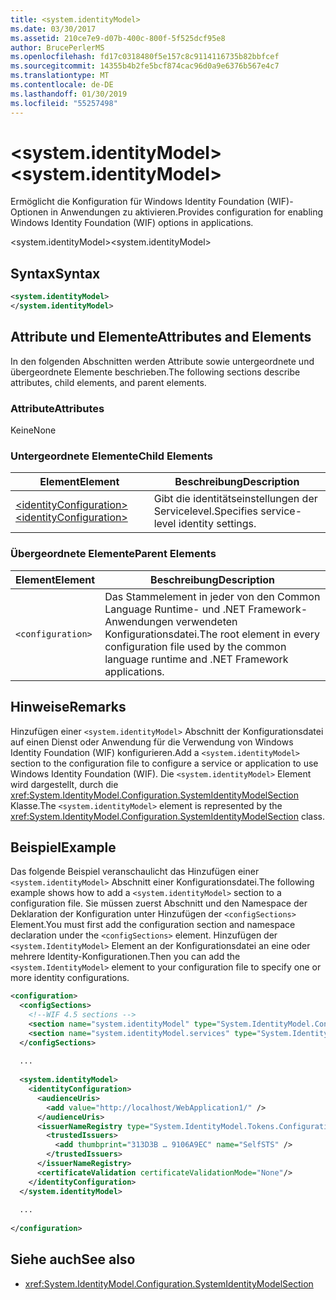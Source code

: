 ```yaml
---
title: <system.identityModel>
ms.date: 03/30/2017
ms.assetid: 210ce7e9-d07b-400c-800f-5f525dcf95e8
author: BrucePerlerMS
ms.openlocfilehash: fd17c0318480f5e157c8c9114116735b82bbfcef
ms.sourcegitcommit: 14355b4b2fe5bcf874cac96d0a9e6376b567e4c7
ms.translationtype: MT
ms.contentlocale: de-DE
ms.lasthandoff: 01/30/2019
ms.locfileid: "55257498"
---
```

# <a name="systemidentitymodel"></a><span data-ttu-id="9069e-102">\<system.identityModel></span><span class="sxs-lookup"><span data-stu-id="9069e-102">\<system.identityModel></span></span>
<span data-ttu-id="9069e-103">Ermöglicht die Konfiguration für Windows Identity Foundation (WIF)-Optionen in Anwendungen zu aktivieren.</span><span class="sxs-lookup"><span data-stu-id="9069e-103">Provides configuration for enabling Windows Identity Foundation (WIF) options in applications.</span></span>  
  
 <span data-ttu-id="9069e-104">\<system.identityModel></span><span class="sxs-lookup"><span data-stu-id="9069e-104">\<system.identityModel></span></span>  
  
## <a name="syntax"></a><span data-ttu-id="9069e-105">Syntax</span><span class="sxs-lookup"><span data-stu-id="9069e-105">Syntax</span></span>  
  
```xml  
<system.identityModel>  
</system.identityModel>  
```  
  
## <a name="attributes-and-elements"></a><span data-ttu-id="9069e-106">Attribute und Elemente</span><span class="sxs-lookup"><span data-stu-id="9069e-106">Attributes and Elements</span></span>  
 <span data-ttu-id="9069e-107">In den folgenden Abschnitten werden Attribute sowie untergeordnete und übergeordnete Elemente beschrieben.</span><span class="sxs-lookup"><span data-stu-id="9069e-107">The following sections describe attributes, child elements, and parent elements.</span></span>  
  
### <a name="attributes"></a><span data-ttu-id="9069e-108">Attribute</span><span class="sxs-lookup"><span data-stu-id="9069e-108">Attributes</span></span>  
 <span data-ttu-id="9069e-109">Keine</span><span class="sxs-lookup"><span data-stu-id="9069e-109">None</span></span>  
  
### <a name="child-elements"></a><span data-ttu-id="9069e-110">Untergeordnete Elemente</span><span class="sxs-lookup"><span data-stu-id="9069e-110">Child Elements</span></span>  
  
|<span data-ttu-id="9069e-111">Element</span><span class="sxs-lookup"><span data-stu-id="9069e-111">Element</span></span>|<span data-ttu-id="9069e-112">Beschreibung</span><span class="sxs-lookup"><span data-stu-id="9069e-112">Description</span></span>|  
|-------------|-----------------|  
|[<span data-ttu-id="9069e-113">\<identityConfiguration></span><span class="sxs-lookup"><span data-stu-id="9069e-113">\<identityConfiguration></span></span>](../../../../../docs/framework/configure-apps/file-schema/windows-identity-foundation/identityconfiguration.md)|<span data-ttu-id="9069e-114">Gibt die identitätseinstellungen der Servicelevel.</span><span class="sxs-lookup"><span data-stu-id="9069e-114">Specifies service-level identity settings.</span></span>|  
  
### <a name="parent-elements"></a><span data-ttu-id="9069e-115">Übergeordnete Elemente</span><span class="sxs-lookup"><span data-stu-id="9069e-115">Parent Elements</span></span>  
  
|<span data-ttu-id="9069e-116">Element</span><span class="sxs-lookup"><span data-stu-id="9069e-116">Element</span></span>|<span data-ttu-id="9069e-117">Beschreibung</span><span class="sxs-lookup"><span data-stu-id="9069e-117">Description</span></span>|  
|-------------|-----------------|  
|`<configuration>`|<span data-ttu-id="9069e-118">Das Stammelement in jeder von den Common Language Runtime- und .NET Framework-Anwendungen verwendeten Konfigurationsdatei.</span><span class="sxs-lookup"><span data-stu-id="9069e-118">The root element in every configuration file used by the common language runtime and .NET Framework applications.</span></span>|  
  
## <a name="remarks"></a><span data-ttu-id="9069e-119">Hinweise</span><span class="sxs-lookup"><span data-stu-id="9069e-119">Remarks</span></span>  
 <span data-ttu-id="9069e-120">Hinzufügen einer `<system.identityModel>` Abschnitt der Konfigurationsdatei auf einen Dienst oder Anwendung für die Verwendung von Windows Identity Foundation (WIF) konfigurieren.</span><span class="sxs-lookup"><span data-stu-id="9069e-120">Add a `<system.identityModel>` section to the configuration file to configure a service or application to use Windows Identity Foundation (WIF).</span></span> <span data-ttu-id="9069e-121">Die `<system.identityModel>` Element wird dargestellt, durch die <xref:System.IdentityModel.Configuration.SystemIdentityModelSection> Klasse.</span><span class="sxs-lookup"><span data-stu-id="9069e-121">The `<system.identityModel>` element is represented by the <xref:System.IdentityModel.Configuration.SystemIdentityModelSection> class.</span></span>  
  
## <a name="example"></a><span data-ttu-id="9069e-122">Beispiel</span><span class="sxs-lookup"><span data-stu-id="9069e-122">Example</span></span>  
 <span data-ttu-id="9069e-123">Das folgende Beispiel veranschaulicht das Hinzufügen einer `<system.identityModel>` Abschnitt einer Konfigurationsdatei.</span><span class="sxs-lookup"><span data-stu-id="9069e-123">The following example shows how to add a `<system.identityModel>` section to a configuration file.</span></span> <span data-ttu-id="9069e-124">Sie müssen zuerst Abschnitt und den Namespace der Deklaration der Konfiguration unter Hinzufügen der `<configSections>` Element.</span><span class="sxs-lookup"><span data-stu-id="9069e-124">You must first add the configuration section and namespace declaration under the `<configSections>` element.</span></span> <span data-ttu-id="9069e-125">Hinzufügen der `<system.IdentityModel>` Element an der Konfigurationsdatei an eine oder mehrere Identity-Konfigurationen.</span><span class="sxs-lookup"><span data-stu-id="9069e-125">Then you can add the `<system.IdentityModel>` element to your configuration file to specify one or more identity configurations.</span></span>  
  
```xml  
<configuration>  
  <configSections>  
    <!--WIF 4.5 sections -->  
    <section name="system.identityModel" type="System.IdentityModel.Configuration.SystemIdentityModelSection, System.IdentityModel, Version=4.0.0.0, Culture=neutral, PublicKeyToken=B77A5C561934E089"/>  
    <section name="system.identityModel.services" type="System.IdentityModel.Services.Configuration.SystemIdentityModelServicesSection, System.IdentityModel.Services, Version=4.0.0.0, Culture=neutral, PublicKeyToken=B77A5C561934E089"/>  
  </configSections>  
  
  ...  
  
  <system.identityModel>  
    <identityConfiguration>  
      <audienceUris>  
        <add value="http://localhost/WebApplication1/" />  
      </audienceUris>  
      <issuerNameRegistry type="System.IdentityModel.Tokens.ConfigurationBasedIssuerNameRegistry, System.IdentityModel, Version=4.0.0.0, Culture=neutral, PublicKeyToken=B77A5C561934E089">  
        <trustedIssuers>  
          <add thumbprint="313D3B … 9106A9EC" name="SelfSTS" />  
        </trustedIssuers>  
      </issuerNameRegistry>  
      <certificateValidation certificateValidationMode="None"/>  
    </identityConfiguration>  
  </system.identityModel>  
  
  ...  
  
</configuration>  
```  
  
## <a name="see-also"></a><span data-ttu-id="9069e-126">Siehe auch</span><span class="sxs-lookup"><span data-stu-id="9069e-126">See also</span></span>
- <xref:System.IdentityModel.Configuration.SystemIdentityModelSection>
